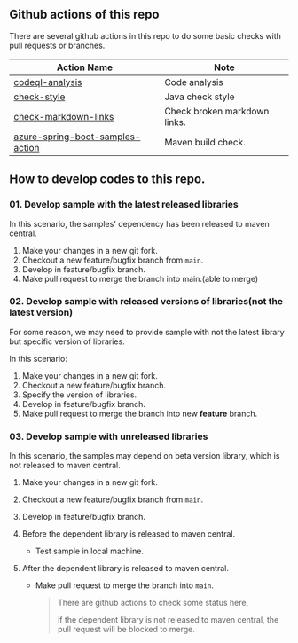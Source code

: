 ## Github actions of this repo

There are several github actions in this repo to do some basic checks with pull requests or branches.

| Action Name                                                  | Note                         |
| ------------------------------------------------------------ | ---------------------------- |
| [codeql-analysis](https://github.com/Azure-Samples/azure-spring-boot-samples/blob/main/.github/workflows/codeql-analysis.yml) | Code analysis                |
| [check-style](https://github.com/Azure-Samples/azure-spring-boot-samples/tree/main/.github/workflows) | Java check style             |
| [check-markdown-links](https://github.com/Azure-Samples/azure-spring-boot-samples/blob/main/.github/workflows/check-markdown-links.yml) | Check broken markdown links. |
| [azure-spring-boot-samples-action](https://github.com/Azure-Samples/azure-spring-boot-samples/blob/main/.github/workflows/azure-spring-boot-samples-action.yml) | Maven build check.           |


## How to develop codes to this repo.


### 01. Develop sample with the latest released libraries

In this scenario,  the samples' dependency has been released to maven central.

1. Make your changes in a new git fork.
1. Checkout a new  feature/bugfix branch from `main`.
2. Develop in feature/bugfix branch.
3. Make pull request to merge the branch into main.(able to merge)


### 02. Develop sample with released versions of libraries(not the latest version)

For some reason, we may need to provide sample with not the latest library but specific version of libraries.

In this scenario:
1. Make your changes in a new git fork.
1. Checkout a new feature/bugfix branch.
2. Specify the version of libraries.
3. Develop in feature/bugfix branch.
3. Make pull request to merge the branch into new **feature** branch.

### 03. Develop sample with unreleased libraries

In this scenario, the samples may depend on beta version library, which is not released to maven central.

1. Make your changes in a new git fork.
1. Checkout a new  feature/bugfix branch from `main`.

2. Develop in feature/bugfix branch.

3. Before the dependent library is released to maven central.

    - Test sample in local machine.

4. After the dependent library is released to maven central.

    - Make pull request to merge the branch into `main`.

      > There are github actions to check some status here,
      >
      > if the dependent library is not released to maven central, the pull request will be blocked to merge.
